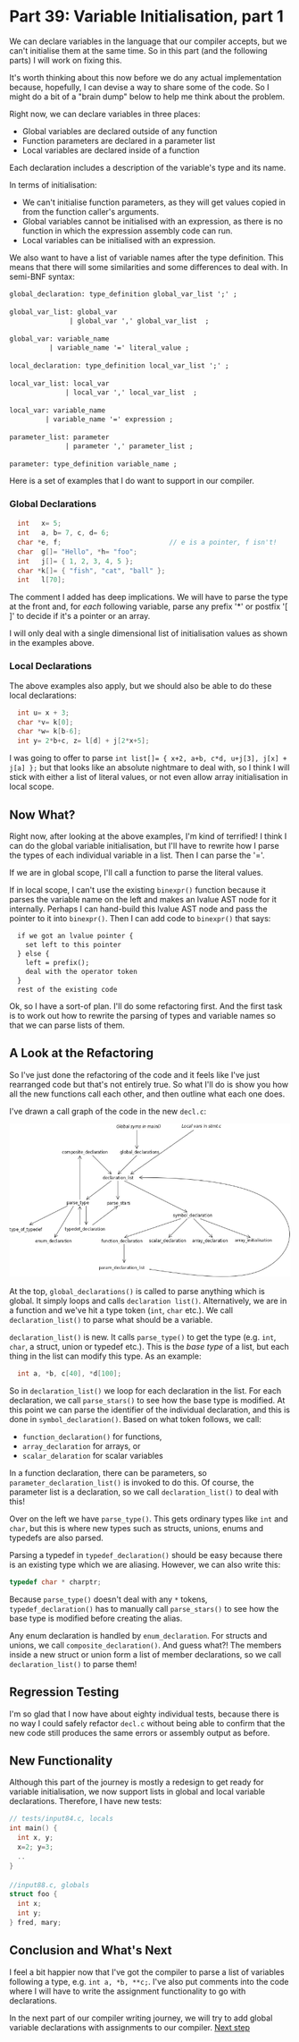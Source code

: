 # Part 39: Variable Initialisation, part 1

We can declare variables in the language that our compiler accepts, but
we can't initialise them at the same time. So in this part (and the following parts)
I will work on fixing this.

It's worth thinking about this now before we do any actual implementation
because, hopefully, I can devise a way to share some of the code. So
I might do a bit of a "brain dump" below to help me think about the problem.

Right now, we can declare variables in three places:

  + Global variables are declared outside of any function
  + Function parameters are declared in a parameter list
  + Local variables are declared inside of a function

Each declaration includes a description of the variable's type and its name.

In terms of initialisation:

  + We can't initialise function parameters, as they will get
    values copied in from the function caller's arguments.
  + Global variables cannot be initialised with an expression,
    as there is no function in which the expression assembly code
    can run.
  + Local variables can be initialised with an expression.

We also want to have a list of variable names after the type definition.
This means that there will some similarities and some differences to
deal with. In semi-BNF syntax:

```
global_declaration: type_definition global_var_list ';' ;

global_var_list: global_var
               | global_var ',' global_var_list  ;

global_var: variable_name
          | variable_name '=' literal_value ;

local_declaration: type_definition local_var_list ';' ;

local_var_list: local_var
              | local_var ',' local_var_list  ;

local_var: variable_name
         | variable_name '=' expression ;

parameter_list: parameter
              | parameter ',' parameter_list ;

parameter: type_definition variable_name ;
```
Here is a set of examples that I do want to
support in our compiler.

### Global Declarations

```c
  int   x= 5;
  int   a, b= 7, c, d= 6;
  char *e, f;                           // e is a pointer, f isn't!
  char  g[]= "Hello", *h= "foo";
  int   j[]= { 1, 2, 3, 4, 5 };
  char *k[]= { "fish", "cat", "ball" };
  int   l[70];
```

The comment I added has deep implications. We will have to parse the
type at the front and, for *each* following variable, parse any prefix
'*' or postfix '[ ]' to decide if it's a pointer or an array.

I will only deal with a single dimensional list of initialisation values
as shown in the examples above.

### Local Declarations

The above examples also apply, but we should also be able to do these local declarations:

```c
  int u= x + 3;
  char *v= k[0];
  char *w= k[b-6];
  int y= 2*b+c, z= l[d] + j[2*x+5];
```

I was going to offer to parse
`int list[]= { x+2, a+b, c*d, u+j[3], j[x] + j[a] };`
but that looks like an absolute nightmare to deal with, so I think I will
stick with either a list of literal values, or not even allow array
initialisation in local scope.

## Now What?

Right now, after looking at the above examples, I'm kind of terrified!
I think I can do the global variable initialisation, but I'll have to
rewrite how I parse the types of each individual variable in a list.
Then I can parse the '='.

If we are in global scope, I'll call a function to parse the literal values.

If in local scope, I can't use the existing `binexpr()` function because
it parses the variable name on the left and makes an lvalue AST node for it
internally. Perhaps I can hand-build this lvalue AST node and pass the
pointer to it into `binexpr()`. Then I can add code to `binexpr()` that says:

```
  if we got an lvalue pointer {
    set left to this pointer
  } else {
    left = prefix();
    deal with the operator token
  }
  rest of the existing code
```

Ok, so I have a sort-of plan. I'll do some refactoring first.
And the first task is to work out how to rewrite the parsing of
types and variable names so that we can parse lists of them.

## A Look at the Refactoring

So I've just done the refactoring of the code and it feels like I've just
rearranged code but that's not entirely true. So what I'll do is show you
how all the new functions call each other, and then outline what each one does.

I've drawn a call graph of the code in the new `decl.c`:

![](Figs/decl_call_graph.png)

At the top, `global_declarations()` is called to parse anything which is
global. It simply loops and calls `declaration list()`. Alternatively,
we are in a function and we've hit a type token (`int`, `char` etc.). We
call `declaration_list()` to parse what should be a variable.

`declaration_list()` is new. It calls `parse_type()` to get the type
(e.g. `int`, `char`, a struct, union or typedef etc.). This is the
*base type* of a list, but each thing in the list can modify this type.
As an example:

```c
  int a, *b, c[40], *d[100];
```

So in `declaration_list()` we loop for each declaration in the list.
For each declaration, we call `parse_stars()` to see how the
base type is modified. At this point we can parse the identifier of
the individual declaration, and this is done in `symbol_declaration()`.
Based on what token follows, we call:

  + `function_declaration()` for functions,
  + `array_declaration` for arrays, or
  + `scalar_delaration` for scalar variables

In a function declaration, there can be parameters, so
`parameter_declaration_list()` is invoked to do this. Of course, the parameter
list is a declaration, so we call `declaration_list()` to deal with this!

Over on the left we have `parse_type()`. This gets ordinary types like
`int` and `char`, but this is where new types such as structs, unions,
enums and typedefs are also parsed.

Parsing a typedef in `typedef_declaration()` should be easy because there
is an existing type which we are aliasing. However, we can also write this:

```c
typedef char * charptr;
```

Because `parse_type()` doesn't deal with any `*` tokens,
`typedef_declaration()` has to manually call `parse_stars()` to see how the
base type is modified before creating the alias.

Any enum declaration is handled by `enum_declaration`. For structs and
unions, we call `composite_declaration()`. And guess what?! The members
inside a new struct or union form a list of member declarations, so we
call `declaration_list()` to parse them!

## Regression Testing

I'm so glad that I now have about eighty individual tests, because there
is no way I could safely refactor `decl.c` without being able to confirm
that the new code still produces the same errors or assembly output as
before.

## New Functionality

Although this part of the journey is mostly a redesign to get ready for
variable initialisation, we now support lists in global and local variable
declarations. Therefore, I have new tests:

```c
// tests/input84.c, locals
int main() {
  int x, y;
  x=2; y=3;
  ..
}

//input88.c, globals
struct foo {
  int x;
  int y;
} fred, mary;
```

## Conclusion and What's Next

I feel a bit happier now that I've got the compiler to parse a list
of variables following a type, e.g. `int a, *b, **c;`. I've also
put comments into the code where I will have to write the assignment
functionality to go with declarations.

In the next part of our compiler writing journey, we will try to add
global variable declarations with assignments to our compiler. [Next step](../40_Var_Initialisation_pt2/Readme.md)
